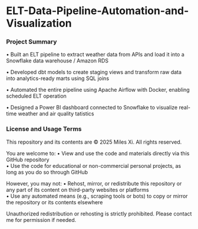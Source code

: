 # ELT-Data-Pipeline-Automation-and-Visualization

### Project Summary
•	Built an ELT pipeline to extract weather data from APIs and load it into a Snowflake data warehouse / Amazon RDS

•	Developed dbt models to create staging views and transform raw data into analytics-ready marts using SQL joins

•	Automated the entire pipeline using Apache Airflow with Docker, enabling scheduled ELT operation

•	Designed a Power BI dashboard connected to Snowflake to visualize real-time weather and air quality tatistics

### License and Usage Terms
This repository and its contents are © 2025 Miles Xi. All rights reserved.

You are welcome to:
• View and use the code and materials directly via this GitHub repository <br>
• Use the code for educational or non-commercial personal projects, as long as you do so through GitHub

However, you may not:
• Rehost, mirror, or redistribute this repository or any part of its content on third-party websites or platforms <br>
• Use any automated means (e.g., scraping tools or bots) to copy or mirror the repository or its contents elsewhere

Unauthorized redistribution or rehosting is strictly prohibited. Please contact me for permission if needed.
